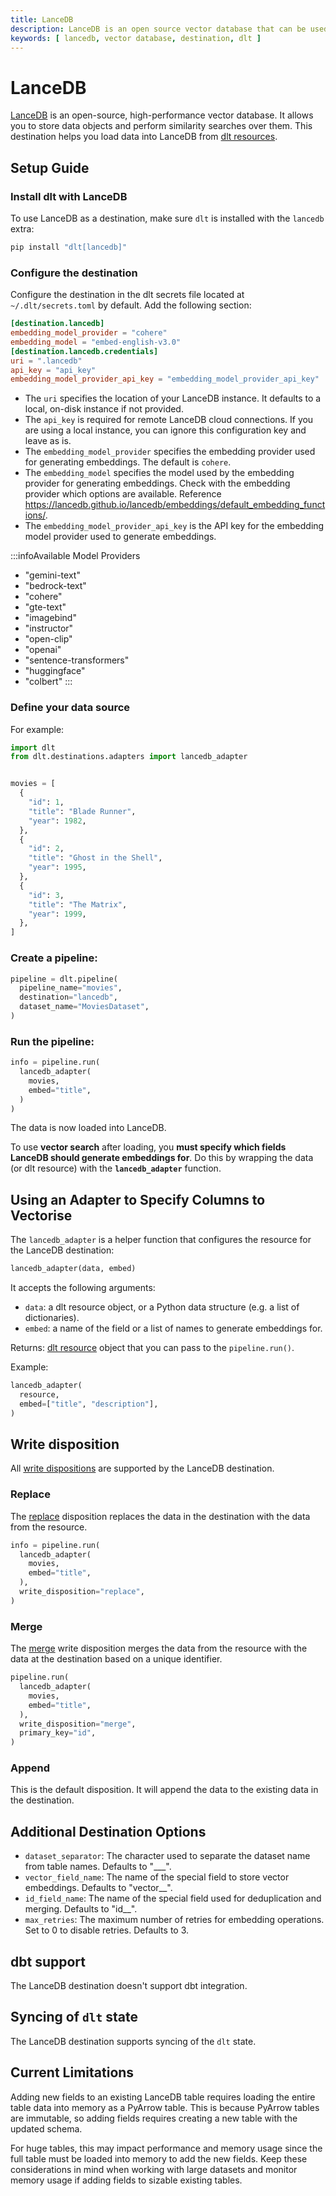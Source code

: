 ```yaml
---
title: LanceDB
description: LanceDB is an open source vector database that can be used as a destination in dlt.
keywords: [ lancedb, vector database, destination, dlt ]
---
```


# LanceDB

[LanceDB](https://lancedb.com/) is an open-source, high-performance vector database. It allows you to store data objects and perform similarity searches over them.
This destination helps you load data into LanceDB from [dlt resources](../../general-usage/resource.md).

## Setup Guide

### Install dlt with LanceDB

To use LanceDB as a destination, make sure `dlt` is installed with the `lancedb` extra:

```sh
pip install "dlt[lancedb]"
```

### Configure the destination

Configure the destination in the dlt secrets file located at `~/.dlt/secrets.toml` by default. Add the following section:

```toml
[destination.lancedb]
embedding_model_provider = "cohere"
embedding_model = "embed-english-v3.0"
[destination.lancedb.credentials]
uri = ".lancedb"
api_key = "api_key"
embedding_model_provider_api_key = "embedding_model_provider_api_key"
```

- The `uri` specifies the location of your LanceDB instance. It defaults to a local, on-disk instance if not provided.
- The `api_key` is required for remote LanceDB cloud connections. If you are using a local instance, you can ignore this configuration key and leave as is.
- The `embedding_model_provider` specifies the embedding provider used for generating embeddings. The default is `cohere`.
- The `embedding_model` specifies the model used by the embedding provider for generating embeddings.
  Check with the embedding provider which options are available.
  Reference https://lancedb.github.io/lancedb/embeddings/default_embedding_functions/.
- The `embedding_model_provider_api_key` is the API key for the embedding model provider used to generate embeddings.

:::infoAvailable Model Providers
- "gemini-text"
- "bedrock-text"
- "cohere"
- "gte-text"
- "imagebind"
- "instructor"
- "open-clip"
- "openai"
- "sentence-transformers"
- "huggingface"
- "colbert"
:::

### Define your data source

For example:

```python
import dlt
from dlt.destinations.adapters import lancedb_adapter


movies = [
  {
    "id": 1,
    "title": "Blade Runner",
    "year": 1982,
  },
  {
    "id": 2,
    "title": "Ghost in the Shell",
    "year": 1995,
  },
  {
    "id": 3,
    "title": "The Matrix",
    "year": 1999,
  },
]
```

### Create a pipeline:

```python
pipeline = dlt.pipeline(
  pipeline_name="movies",
  destination="lancedb",
  dataset_name="MoviesDataset",
)
```

### Run the pipeline:

```python
info = pipeline.run(
  lancedb_adapter(
    movies,
    embed="title",
  )
)
```

The data is now loaded into LanceDB.

To use **vector search** after loading, you **must specify which fields LanceDB should generate embeddings for**. Do this by wrapping the data (or dlt resource) with the **`lancedb_adapter`**
function.

## Using an Adapter to Specify Columns to Vectorise

The `lancedb_adapter` is a helper function that configures the resource for the LanceDB destination:

```python
lancedb_adapter(data, embed)
```

It accepts the following arguments:

- `data`: a dlt resource object, or a Python data structure (e.g. a list of dictionaries).
- `embed`: a name of the field or a list of names to generate embeddings for.

Returns: [dlt resource](../../general-usage/resource.md) object that you can pass to the `pipeline.run()`.

Example:

```python
lancedb_adapter(
  resource,
  embed=["title", "description"],
)
```

## Write disposition

All [write dispositions](../../general-usage/incremental-loading.md#choosing-a-write-disposition) are supported by the LanceDB destination.

### Replace

The [replace](../../general-usage/full-loading.md) disposition replaces the data in the destination with the data from the resource.

```python
info = pipeline.run(
  lancedb_adapter(
    movies,
    embed="title",
  ),
  write_disposition="replace",
)
```

### Merge

The [merge](../../general-usage/incremental-loading.md) write disposition merges the data from the resource with the data at the destination based on a unique identifier.

```python
pipeline.run(
  lancedb_adapter(
    movies,
    embed="title",
  ),
  write_disposition="merge",
  primary_key="id",
)
```

### Append

This is the default disposition. It will append the data to the existing data in the destination.

## Additional Destination Options

- `dataset_separator`: The character used to separate the dataset name from table names. Defaults to "___".
- `vector_field_name`: The name of the special field to store vector embeddings. Defaults to "vector__".
- `id_field_name`: The name of the special field used for deduplication and merging. Defaults to "id__".
- `max_retries`: The maximum number of retries for embedding operations. Set to 0 to disable retries. Defaults to 3.


## dbt support

The LanceDB destination doesn't support dbt integration.

## Syncing of `dlt` state

The LanceDB destination supports syncing of the `dlt` state.

## Current Limitations

Adding new fields to an existing LanceDB table requires loading the entire table data into memory as a PyArrow table.
This is because PyArrow tables are immutable, so adding fields requires creating a new table with the updated schema.

For huge tables, this may impact performance and memory usage since the full table must be loaded into memory to add the new fields.
Keep these considerations in mind when working with large datasets and monitor memory usage if adding fields to sizable existing tables.

<!--@@@DLT_TUBA lancedb-->

